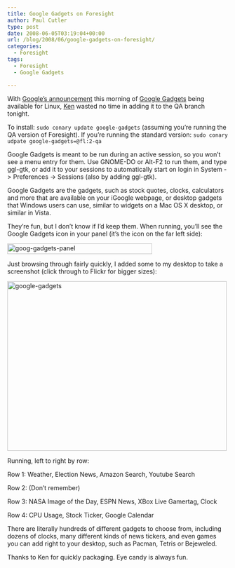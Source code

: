 ```yaml
---
title: Google Gadgets on Foresight
author: Paul Cutler
type: post
date: 2008-06-05T03:19:04+00:00
url: /blog/2008/06/google-gadgets-on-foresight/
categories:
  - Foresight
tags:
  - Foresight
  - Google Gadgets

---
```

With [Google&#8217;s announcement][1] this morning of [Google Gadgets][2] being available for Linux, [Ken][3] wasted no time in adding it to the QA branch tonight.

To install: `sudo conary update google-gadgets` (assuming you&#8217;re running the QA version of Foresight). If you&#8217;re running the standard version: `sudo conary udpate google-gadgets=@fl:2-qa`

Google Gadgets is meant to be run during an active session, so you won&#8217;t see a menu entry for them. Use GNOME-DO or Alt-F2 to run them, and type ggl-gtk, or add it to your sessions to automatically start on login in System -> Preferences -> Sessions (also by adding ggl-gtk).

Google Gadgets are the gadgets, such as stock quotes, clocks, calculators and more that are available on your iGoogle webpage, or desktop gadgets that Windows users can use, similar to widgets on a Mac OS X desktop, or similar in Vista.

They&#8217;re fun, but I don&#8217;t know if I&#8217;d keep them. When running, you&#8217;ll see the Google Gadgets icon in your panel (it&#8217;s the icon on the far left side):

[<img src="https://i2.wp.com/farm4.static.flickr.com/3150/2552080461_dff8cca5c6_o.png?resize=330%2C24" width="330" height="24" alt="goog-gadgets-panel" data-recalc-dims="1" />][4]

Just browsing through fairly quickly, I added some to my desktop to take a screenshot (click through to Flickr for bigger sizes):

[<img src="https://i2.wp.com/farm4.static.flickr.com/3257/2552080467_54e9ff090f.jpg?resize=500%2C387" width="500" height="387" alt="google-gadgets" data-recalc-dims="1" />][5]

Running, left to right by row:

Row 1: Weather, Election News, Amazon Search, Youtube Search
  
Row 2: (Don&#8217;t remember)
  
Row 3: NASA Image of the Day, ESPN News, XBox Live Gamertag, Clock
  
Row 4: CPU Usage, Stock Ticker, Google Calendar

There are literally hundreds of different gadgets to choose from, including dozens of clocks, many different kinds of news tickers, and even games you can add right to your desktop, such as Pacman, Tetris or Bejeweled.

Thanks to Ken for quickly packaging. Eye candy is always fun.

 [1]: http://google-opensource.blogspot.com/2008/06/google-gadgets-for-linux.html
 [2]: http://code.google.com/p/google-gadgets-for-linux/
 [3]: http://ken.vandine.org
 [4]: http://www.flickr.com/photos/silwenae/2552080461/ "goog-gadgets-panel by silwenae, on Flickr"
 [5]: http://www.flickr.com/photos/silwenae/2552080467/ "google-gadgets by silwenae, on Flickr"